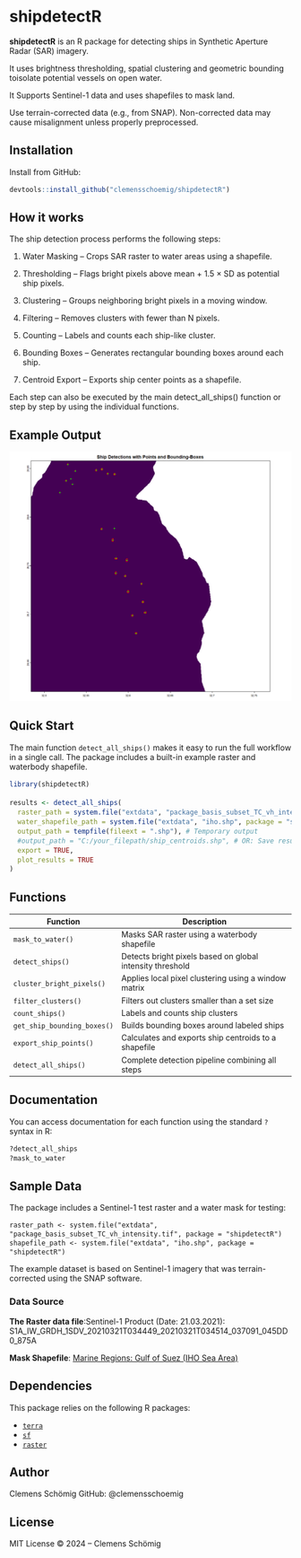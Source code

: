 # shipdetectR

**shipdetectR** is an R package for detecting ships in Synthetic Aperture Radar (SAR) imagery.

It uses brightness thresholding, spatial clustering and geometric bounding toisolate potential vessels on open water.

It Supports Sentinel-1 data and uses shapefiles to mask land.

Use terrain-corrected data (e.g., from SNAP). Non-corrected data may cause misalignment unless properly preprocessed.

## Installation

Install from GitHub:

```r
devtools::install_github("clemensschoemig/shipdetectR")
```


## How it works

The ship detection process performs the following steps:

1. Water Masking – Crops SAR raster to water areas using a shapefile.

2. Thresholding – Flags bright pixels above mean + 1.5 × SD as potential ship pixels.

3. Clustering – Groups neighboring bright pixels in a moving window.

4. Filtering – Removes clusters with fewer than N pixels.

5. Counting – Labels and counts each ship-like cluster.

6. Bounding Boxes – Generates rectangular bounding boxes around each ship.

7. Centroid Export – Exports ship center points as a shapefile.

Each step can also be executed by the main detect_all_ships() function or step by step by using the individual functions.



## Example Output

![Detected ships](man/figures/ship_detection_output.png)



## Quick Start

The main function `detect_all_ships()` makes it easy to run the full workflow in a single call.
The package includes a built-in example raster and waterbody shapefile.

```r
library(shipdetectR)

results <- detect_all_ships(
  raster_path = system.file("extdata", "package_basis_subset_TC_vh_intensity.tif", package = "shipdetectR"),
  water_shapefile_path = system.file("extdata", "iho.shp", package = "shipdetectR"),
  output_path = tempfile(fileext = ".shp"), # Temporary output
  #output_path = "C:/your_filepath/ship_centroids.shp", # OR: Save results permanently
  export = TRUE,
  plot_results = TRUE
)

```


## Functions

| Function                | Description                                              |
|-------------------------|----------------------------------------------------------|
| `mask_to_water()`       | Masks SAR raster using a waterbody shapefile            |
| `detect_ships()`        | Detects bright pixels based on global intensity threshold |
| `cluster_bright_pixels()` | Applies local pixel clustering using a window matrix  |
| `filter_clusters()`     | Filters out clusters smaller than a set size             |
| `count_ships()`         | Labels and counts ship clusters                          |
| `get_ship_bounding_boxes()` | Builds bounding boxes around labeled ships         |
| `export_ship_points()`  | Calculates and exports ship centroids to a shapefile     |
| `detect_all_ships()`    | Complete detection pipeline combining all steps          |



## Documentation

You can access documentation for each function using the standard `?` syntax in R:

```r
?detect_all_ships
?mask_to_water
```


## Sample Data

The package includes a Sentinel-1 test raster and a water mask for testing:

```
raster_path <- system.file("extdata", "package_basis_subset_TC_vh_intensity.tif", package = "shipdetectR")
shapefile_path <- system.file("extdata", "iho.shp", package = "shipdetectR")
```

The example dataset is based on Sentinel-1 imagery that was terrain-corrected using the SNAP software.



### Data Source

**The Raster data file**:Sentinel-1 Product (Date: 21.03.2021): S1A_IW_GRDH_1SDV_20210321T034449_20210321T034514_037091_045DD0_875A

**Mask Shapefile**: [Marine Regions: Gulf of Suez (IHO Sea Area)](http://marineregions.org/mrgid/4262)



## Dependencies

This package relies on the following R packages:

- [`terra`](https://rspatial.org/)
- [`sf`](https://r-spatial.github.io/sf/)
- [`raster`](https://rspatial.r-universe.dev/)



## Author

Clemens Schömig
GitHub: @clemensschoemig



## License

MIT License © 2024 – Clemens Schömig
